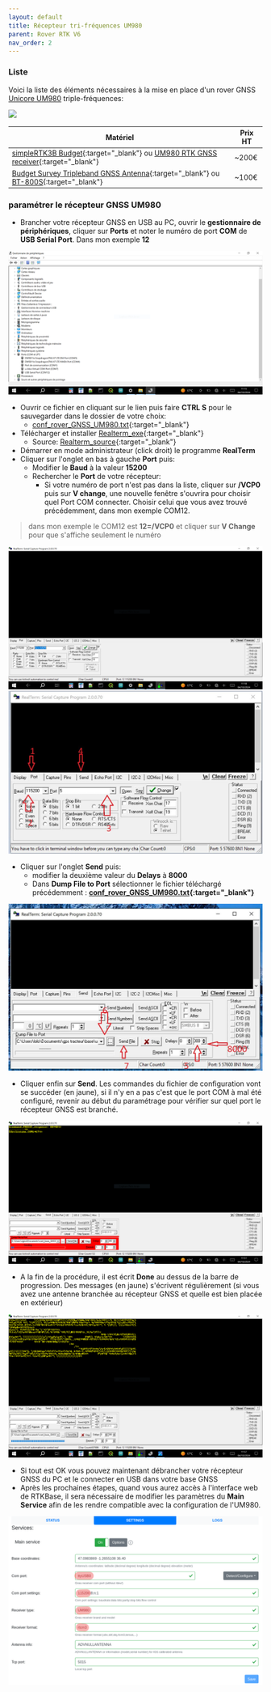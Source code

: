 ```yaml
---
layout: default
title: Récepteur tri-fréquences UM980
parent: Rover RTK V6
nav_order: 2
---
```


### Liste


Voici la liste des éléments nécessaires à la mise en place d'un rover GNSS [Unicore UM980](https://en.unicore.com/products/surveying-grade-gnss-um980/) triple-fréquences:

<img src="https://en.unicore.com/uploads/image/20231116/16/multi-frequency.webp" width="200">

|Matériel|Prix HT|
|--------|----|
|[simpleRTK3B Budget](https://www.ardusimple.com/product/simplertk3b-budget/){:target="_blank"} ou [UM980 RTK GNSS receiver](https://gnss.store/unicore-gnss-modules/248-elt0223.html){:target="_blank"}|~200€|
|[Budget Survey Tripleband GNSS Antenna](https://www.ardusimple.com/product/budget-survey-tripleband-gnss-antenna-ip66/){:target="_blank"} ou [BT-800S](https://store.beitian.com/products/beitian-high-gain-high-precision-gnss-antenna-provide-stability-and-reliability-gnss-signal-for-positioning-applications-bt-800s?_pos=1&_sid=bcd57f6d3&_ss=r&variant=44374047490335){:target="_blank"}|~100€|

### paramétrer le récepteur GNSS UM980

* Brancher votre récepteur GNSS en USB au PC, ouvrir le **gestionnaire de périphériques**, cliquer sur **Ports** et noter le numéro de port **COM** de **USB Serial Port**. Dans mon exemple **12**

![param](/assets/images/mat/gesPerif.png)

* Ouvrir ce fichier en cliquant sur le lien puis faire **CTRL S** pour le sauvegarder dans le dossier de votre choix:
  * [conf_rover_GNSS_UM980.txt](/assets/param_files/UM98x/UM960_980_982_rover_fullNMEA_5hz.txt){:target="_blank"}
* Télécharger et installer [Realterm_exe](https://sourceforge.net/projects/realterm/files/latest/download){:target="_blank"}
  * Source: [Realterm_source](https://realterm.sourceforge.io/){:target="_blank"}
* Démarrer en mode administrateur (click droit) le programme **RealTerm**
* Cliquer sur l'onglet en bas à gauche **Port** puis:
  * Modifier le **Baud** à la valeur **15200**
  * Rechercher le **Port** de votre récepteur:
    * Si votre numéro de port n'est pas dans la liste, cliquer sur **/VCP0** puis sur **V change**, une nouvelle fenêtre s'ouvrira pour choisir quel Port COM connecter. Choisir celui que vous avez trouvé précédemment, dans mon exemple COM12.

> dans mon exemple le COM12 est **12=/VCP0** et cliquer sur **V Change** pour que s'affiche seulement le numéro

![param](/assets/images/mat/rt_port.png)
![param](/assets/images/mat/realterm_um980_1.jpg)

* Cliquer sur l'onglet **Send** puis:
  * modifier la deuxième valeur du **Delays** à **8000**
  * Dans **Dump File to Port** sélectionner le fichier téléchargé précédemment : **[conf_rover_GNSS_UM980.txt](/assets/param_files/UM98x/UM960_980_982_rover_fullNMEA_5hz.txt){:target="_blank"}**

![param](/assets/images/mat/realterm_um980_2.jpg)

* Cliquer enfin sur **Send**. Les commandes du fichier de configuration vont se succéder (en jaune), si il n'y en a pas c'est que le port COM à mal été configuré, revenir au début du paramétrage pour vérifier sur quel port le récepteur GNSS est branché.

![param](/assets/images/mat/rt_send.png)

* A la fin  de la procédure, il est écrit **Done** au dessus de la barre de progression. Des messages (en jaune) s'écrivent régulièrement (si vous avez une antenne branchée au récepteur GNSS et quelle est bien placée en extérieur)

![param](/assets/images/mat/rt_done.png)

* Si tout est OK vous pouvez maintenant débrancher votre récepteur GNSS du PC et le connecter en USB dans votre base GNSS
* Après les prochaines étapes, quand vous aurez accès à l'interface web de RTKBase, il sera nécessaire de modifier les paramètres du **Main Service** afin de les rendre compatible avec la configuration de l'UM980.

![UM980_RTKbase](/assets/images/mat/UM980_rtkbase.png)
